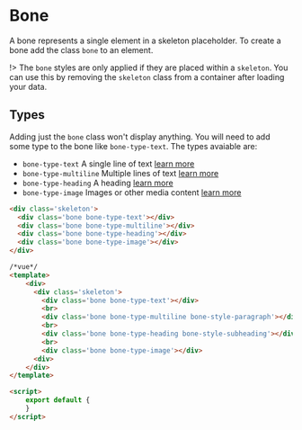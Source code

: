 # Bone

A bone represents a single element in a skeleton placeholder. To create a bone add the class `bone` to an element.


!> The `bone` styles are only applied if they are placed within a `skeleton`. You can use this by removing the `skeleton` class from a container after loading your data.

## Types

Adding just the `bone` class won't display anything. You will need to add some type to the bone like `bone-type-text`. The types avaiable are:

- `bone-type-text` A single line of text [learn more](/text.md)
- `bone-type-multiline` Multiple lines of text [learn more](/multiline.md)
- `bone-type-heading` A heading [learn more](/heading.md)
- `bone-type-image` Images or other media content [learn more](/image.md)

```html
<div class='skeleton'>
  <div class='bone bone-type-text'></div>
  <div class='bone bone-type-multiline'></div>
  <div class='bone bone-type-heading'></div>
  <div class='bone bone-type-image'></div>
</div>
```

```html
/*vue*/
<template>
    <div>
      <div class='skeleton'>
        <div class='bone bone-type-text'></div>
        <br>
        <div class='bone bone-type-multiline bone-style-paragraph'></div>
        <br>
        <div class='bone bone-type-heading bone-style-subheading'></div>
        <br>
        <div class='bone bone-type-image'></div>
      <div>
    </div>
</template>

<script>
    export default {
    }
</script>
```
